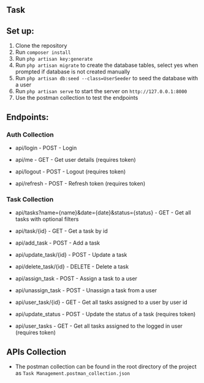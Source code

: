 ## Task

## Set up:

1. Clone the repository
2. Run `composer install`
3. Run `php artisan key:generate`
4. Run `php artisan migrate` to create the database tables, select yes when prompted if database is not created manually
5. Run `php artisan db:seed --class=UserSeeder` to seed the database with a user
6. Run `php artisan serve` to start the server on `http://127.0.0.1:8000`
7. Use the postman collection to test the endpoints
 
## Endpoints:

### Auth Collection

- api/login - POST - Login

- api/me - GET - Get user details (requires token)

- api/logout - POST - Logout (requires token)

- api/refresh - POST - Refresh token (requires token)

### Task Collection

- api/tasks?name={name}&date={date}&status={status} - GET - Get all tasks with optional filters

- api/task/{id} - GET - Get a task by id

- api/add_task - POST - Add a task

- api/update_task/{id} - POST - Update a task

- api/delete_task/{id} - DELETE - Delete a task

- api/assign_task - POST - Assign a task to a user

- api/unassign_task - POST - Unassign a task from a user

- api/user_task/{id} - GET - Get all tasks assigned to a user by user id

- api/update_status - POST - Update the status of a task (requires token)

- api/user_tasks - GET - Get all tasks assigned to the logged in user (requires token)

## APIs Collection

- The postman collection can be found in the root directory of the project as `Task Management.postman_collection.json`